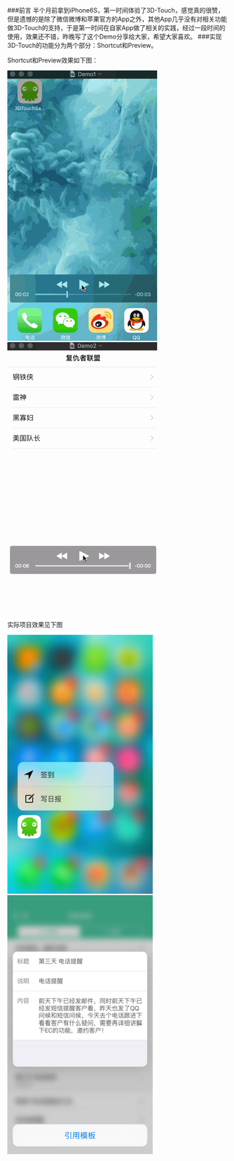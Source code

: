 

###前言
半个月前拿到iPhone6S，第一时间体验了3D-Touch，感觉真的很赞，但是遗憾的是除了微信微博和苹果官方的App之外，其他App几乎没有对相关功能做3D-Touch的支持，于是第一时间在自家App做了相关的实践，经过一段时间的使用，效果还不错，昨晚写了这个Demo分享给大家，希望大家喜欢。
###实现
3D-Touch的功能分为两个部分：Shortcut和Preview。

Shortcut和Preview效果如下图：

<img src="./3DTouchSample/image/demo1.gif"/>
<img src="./3DTouchSample/image/demo2.gif"/>

实际项目效果见下图

<img src="./3DTouchSample/image/shortcut.jpg"/>
<img src="./3DTouchSample/image/preview.jpg"/>




